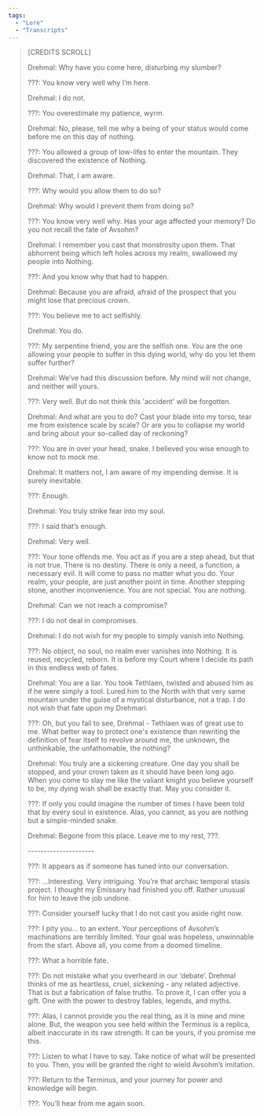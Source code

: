 ```yaml
---
tags:
  - "Lore"
  - "Transcripts"
---
```


> \[CREDITS SCROLL\]
>
> Drehmal: Why have you come here, disturbing my slumber?
>
> ???: You know very well why I’m here.
>
> Drehmal: I do not.
>
> ???: You overestimate my patience, wyrm.
>
> Drehmal: No, please, tell me why a being of your status would come before me on this day of nothing.
>
> ???: You allowed a group of low-lifes to enter the mountain. They discovered the existence of Nothing.
>
> Drehmal: That, I am aware.
>
> ???: Why would you allow them to do so?
>
> Drehmal: Why would I prevent them from doing so?
>
> ???: You know very well why. Has your age affected your memory? Do you not recall the fate of Avsohm?
>
> Drehmal: I remember you cast that monstrosity upon them. That abhorrent being which left holes across my realm, swallowed my people into Nothing.
>
> ???: And you know why that had to happen.
>
> Drehmal: Because you are afraid, afraid of the prospect that you might lose that precious crown.
>
> ???: You believe me to act selfishly.
>
> Drehmal: You do.
>
> ???: My serpentine friend, you are the selfish one. You are the one allowing your people to suffer in this dying world, why do you let them suffer further?
>
> Drehmal: We’ve had this discussion before. My mind will not change, and neither will yours.
>
> ???: Very well. But do not think this 'accident' will be forgotten.
>
> Drehmal: And what are you to do? Cast your blade into my torso, tear me from existence scale by scale? Or are you to collapse my world and bring about your so-called day of reckoning?
>
> ???: You are in over your head, snake. I believed you wise enough to know not to mock me.
>
> Drehmal: It matters not, I am aware of my impending demise. It is surely inevitable.
>
> ???: Enough.
>
> Drehmal: You truly strike fear into my soul.
>
> ???: I said that’s enough.
>
> Drehmal: Very well.
>
> ???: Your tone offends me. You act as if you are a step ahead, but that is not true. There is no destiny. There is only a need, a function, a necessary evil. It will come to pass no matter what you do. Your realm, your people, are just another point in time. Another stepping stone, another inconvenience. You are not special. You are nothing.
>
> Drehmal: Can we not reach a compromise?
>
> ???: I do not deal in compromises.
>
> Drehmal: I do not wish for my people to simply vanish into Nothing.
>
> ???: No object, no soul, no realm ever vanishes into Nothing. It is reused, recycled, reborn. It is before my Court where I decide its path in this endless web of fates.
>
> Drehmal: You are a liar. You took Tethlaen, twisted and abused him as if he were simply a tool. Lured him to the North with that very same mountain under the guise of a mystical disturbance, not a trap. I do not wish that fate upon my Drehmari.
>
> ???: Oh, but you fail to see, Drehmal - Tethlaen was of great use to me. What better way to protect one's existence than rewriting the definition of fear itself to revolve around me, the unknown, the unthinkable, the unfathomable, the nothing?
>
> Drehmal: You truly are a sickening creature. One day you shall be stopped, and your crown taken as it should have been long ago. When you come to slay me like the valiant knight you believe yourself to be, my dying wish shall be exactly that. May you consider it.
>
> ???: If only you could imagine the number of times I have been told that by every soul in existence. Alas, you cannot, as you are nothing but a simple-minded snake.
>
> Drehmal: Begone from this place. Leave me to my rest, ???.
>
> \-\-\-\-\-\-\-\-\-\-\-\-\-\-\-\-\-\-\-\-\-
>
> ???: It appears as if someone has tuned into our conversation.
>
> ???: ...Interesting. Very intriguing. You’re that archaic temporal stasis project. I thought my Emissary had finished you off. Rather unusual for him to leave the job undone.
>
> ???: Consider yourself lucky that I do not cast you aside right now.
>
> ???: I pity you… to an extent. Your perceptions of Avsohm’s machinations are terribly limited. Your goal was hopeless, unwinnable from the start. Above all, you come from a doomed timeline.
>
> ???: What a horrible fate.
>
> ???: Do not mistake what you overheard in our ‘debate’. Drehmal thinks of me as heartless, cruel, sickening - any related adjective. That is but a fabrication of false truths. To prove it, I can offer you a gift. One with the power to destroy fables, legends, and myths.
>
> ???: Alas, I cannot provide you the real thing, as it is mine and mine alone. But, the weapon you see held within the Terminus is a replica, albeit inaccurate in its raw strength. It can be yours, if you promise me this.
>
> ???: Listen to what I have to say. Take notice of what will be presented to you. Then, you will be granted the right to wield Avsohm’s imitation.
>
> ???: Return to the Terminus, and your journey for power and knowledge will begin.
>
> ???: You’ll hear from me again soon.
